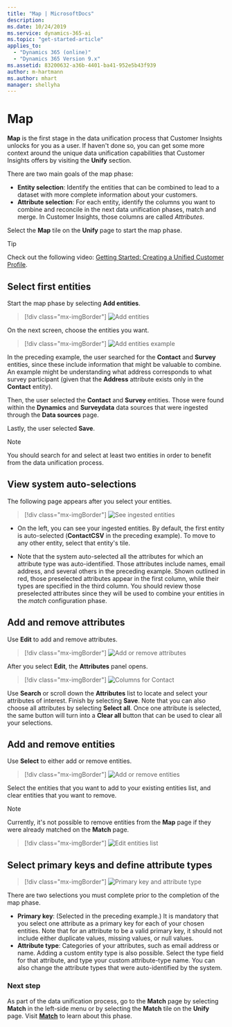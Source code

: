 ```yaml
---
title: "Map | MicrosoftDocs"
description: 
ms.date: 10/24/2019
ms.service: dynamics-365-ai
ms.topic: "get-started-article"
applies_to: 
  - "Dynamics 365 (online)"
  - "Dynamics 365 Version 9.x"
ms.assetid: 83200632-a36b-4401-ba41-952e5b43f939
author: m-hartmann
ms.author: mhart
manager: shellyha
---
```

# Map

**Map** is the first stage in the data unification process that Customer Insights unlocks for you as a user. If haven't done so, you can get some more context around the unique data unification capabilities that Customer Insights offers by visiting the **Unify** section. 

There are two main goals of the map phase:

- **Entity selection**: Identify the entities that can be combined to lead to a dataset with more complete information about your customers.
- **Attribute selection**: For each entity, identify the columns you want to combine and reconcile in the next data unification phases, match and merge. In Customer Insights, those columns are called *Attributes*.

Select the **Map** tile on the **Unify** page to start the map phase.

> [!TIP]
> Check out the following video: [Getting Started: Creating a Unified Customer Profile](https://youtu.be/oBfGEhucAxs).

## Select first entities

Start the map phase by selecting **Add entities**.

> [!div class="mx-imgBorder"] 
> ![Add entities](media/data-manager-configure-map-add-entities.png "Add entities")

On the next screen, choose the entities you want. 

> [!div class="mx-imgBorder"] 
> ![Add entities example](media/data-manager-configure-map-add-entities-example.png "Add entities example")

In the preceding example, the user searched for the **Contact** and **Survey** entities, since these include information that might be valuable to combine. An example might be understanding what address corresponds to what survey participant (given that the **Address** attribute exists only in the **Contact** entity). 

Then, the user selected the **Contact** and **Survey** entities. Those were found within the **Dynamics** and **Surveydata** data sources that were ingested through the **Data sources** page. 

Lastly, the user selected **Save**.

> [!NOTE] 
> You should search for and select at least two entities in order to benefit from the data unification process.

## View system auto-selections

The following page appears after you select your entities.

> [!div class="mx-imgBorder"] 
> ![See ingested entities](media/data-manager-configure-map-ingested-entities.png "See ingested entities")

- On the left, you can see your ingested entities. By default, the first entity is auto-selected (**ContactCSV** in the preceding example). To move to any other entity, select that entity's tile. 

- Note that the system auto-selected all the attributes for which an attribute type was auto-identified. Those attributes include names, email address, and several others in the preceding example. Shown outlined in red, those preselected attributes appear in the first column, while their types are specified in the third column. You should review those preselected attributes since they will be used to combine your entities in the *match* configuration phase. 

## Add and remove attributes

Use **Edit** to add and remove attributes.

> [!div class="mx-imgBorder"] 
> ![Add or remove attributes](media/configure-data-map-edit.png "Add or remove attributes")

After you select **Edit**, the **Attributes** panel opens.

> [!div class="mx-imgBorder"] 
> ![Columns for Contact](media/configure-data-map-contact-attributes.png "Columns for Contact")

Use **Search** or scroll down the **Attributes** list to locate and select your attributes of interest. Finish by selecting **Save**. Note that you can also choose all attributes by selecting **Select all**. Once one attribute is selected, the same button will turn into a **Clear all** button that can be used to clear all your selections.
## Add and remove entities

Use **Select** to either add or remove entities.

> [!div class="mx-imgBorder"] 
> ![Add or remove entities](media/data-manager-configure-map-edit.png "Add or remove entities")

Select the entities that you want to add to your existing entities list, and clear entities that you want to remove.

> [!NOTE]
> Currently, it's not possible to remove entities from the **Map** page if they were already matched on the **Match** page. 

> [!div class="mx-imgBorder"] 
> ![Edit entities list](media/data-manager-configure-map-edit-customer-entity.png "Edit entities list")

## Select primary keys and define attribute types

> [!div class="mx-imgBorder"] 
> ![Primary key and attribute type](media/data-manager-configure-map-add-attributes.png "Primary key and attribute type")

There are two selections you must complete prior to the completion of the map phase.

- **Primary key**: (Selected in the preceding example.) It is mandatory that you select one attribute as a primary key for each of your chosen entities. Note that for an attribute to be a valid primary key, it should not include either duplicate values, missing values, or null values. 
- **Attribute type**: Categories of your attributes, such as email address or name. Adding a custom entity type is also possible. Select the type field for that attribute, and type your custom attribute-type name. You can also change the attribute types that were auto-identified by the system.  

### Next step
As part of the data unification process, go to the **Match** page by selecting **Match** in the left-side menu or by selecting the **Match** tile on the **Unify** page. Visit [**Match**](pm-match.md) to learn about this phase.
